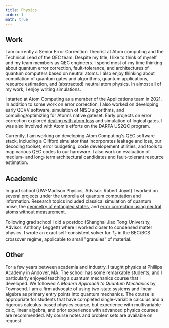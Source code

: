 ```yaml
---
title: Physics
order: 1
math: true
---
```


## Work
 
I am currently a Senior Error Correction Theorist at Atom computing and the Technical Lead of the QEC team. Despite my title, I like to think of myself and my team members as QEC engineers. I spend most of my time thinking about quantum error correction, fault-tolerance, and architectures of quantum computers based on neutral atoms. I also enjoy thinking about compilation of quantum gates and algorithms, quantum applications, resource estimation, and (abstracted) neutral atom physics. In almost all of my work, I enjoy writing simulations. 

I started at Atom Computing as a member of the Applications team in 2021. In addition to some work on error correction, I also worked on developing early QCVV software, simulation of NISQ algorithms, and compiling/optimizing for Atom's native gateset. Early projects on error correction explored [dealing with atom loss](/content/correcting_atom_loss) and simulation of logical gates. I was also involved with Atom's efforts on the DARPA US2QC program.

Currently, I am working on developing Atom Computing's QEC software stack, including a Clifford simulator that incorporates leakage and loss, our decoding toolset, error budgeting, code developement utilities, and tools to map various QEC codes to our hardware. I also work on evaluation of medium- and long-term architectural candidates and fault-tolerant resource estimation. 


## Academic

In grad school (UW-Madison Physics, Advisor: Robert Joynt) I worked on several projects under the umbrella of quantum computation and information. Research topics included classical simulation of quantum noise, the [geometry of entangled states](/content/geometry_of_entangled_states), and [error correction using neutral atoms without measurement](/content/overcomplete_stabilizers). 

Following grad school I did a postdoc (Shanghai Jiao Tong University, Advisor: Anthony Leggett) where I worked closer to condensed matter physics. I wrote an exact self-consistent solver for $T_c$ in the BEC/BCS crossover regime, applicable to small "granules" of material.

## Other

For a few years between academia and industry, I taught physics at Phillips Academy in Andover, MA. The school has some remarkable students, and I particularly enjoyed teaching a quantum mechanics course that I developed. We followed *A Modern Approach to Quantum Mechanics* by Townsend. I am a firm advocate of using two-state systems and linear algebra as primary entry points into quantum mechanics. The course is appropriate for students that have completed single-variable calculus and a rigorous calculus-based physics course, but experience with multivariable calc, linear algebra, and prior experience with advanced physics courses are recommended. My course notes and problem sets are available on request. 




